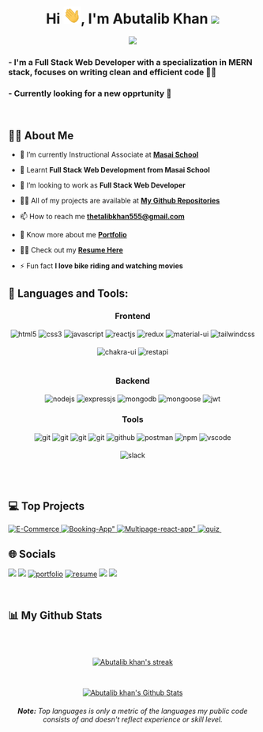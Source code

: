  
<h1 align="center">Hi <img src="https://raw.githubusercontent.com/ABSphreak/ABSphreak/master/gifs/Hi.gif" width="35">, I'm Abutalib Khan <img src="https://camo.githubusercontent.com/d3359cb00ab0b5ed8f2e1fe3fceb4fbaf3b614340f8c0db99c17b9f50b351770/68747470733a2f2f656d6f6a69732e736c61636b6d6f6a69732e636f6d2f656d6f6a69732f696d616765732f313533313834393433302f343234362f626c6f622d73756e676c61737365732e6769663f31353331383439343330" width="35"/></h1>

<div align="center">
 <img src="https://readme-typing-svg.herokuapp.com/?lines=Full+Stack+Web+Developer;MERN+stack+developer;Web+Developer;React+Developer;Quick+learner&color=cyan&center=true" />
</div>

<div width="100%" display="flex">
<h3 align="left">- I'm a Full Stack Web Developer with a specialization in MERN stack, focuses on writing clean and efficient code 👨‍🎓</h3>
<h3 align="left">- Currently looking for a new opprtunity 🤖</h3>
</div>
<br/>


## 🙋‍♂️ About Me

- 🔭 I’m currently Instructional Associate at **[Masai School](https://www.masaischool.com/)**

- 🌱 Learnt **Full Stack Web Development from Masai School**

- 👯 I’m looking to work as **Full Stack Web Developer**

- 👨‍💻 All of my projects are available at **[My Github Repositories](https://github.com/imtalibkhan?tab=repositories)**

- 📫 How to reach me **thetalibkhan555@gmail.com**

- 🔭 Know more about me **[Portfolio](https://abutalib-khan-portfolio.netlify.app/)**

- 👨‍🎓 Check out my **[Resume Here](https://abutalibkhan.netlify.app/)**

- ⚡ Fun fact **I love bike riding and watching movies**

## 🚀 Languages and Tools:
<div align="center">
 
 <div align="center"><h3 align="center">Frontend</h3>
<img src="https://img.shields.io/badge/html5-%23E34F26.svg?style=for-the-badge&logo=html5&logoColor=white" align="center" alt="html5">
<img src = "https://img.shields.io/badge/css3-%231572B6.svg?style=for-the-badge&logo=css3&logoColor=white" align="center" alt="css3">
<img src ="https://img.shields.io/badge/javascript-%23323330.svg?style=for-the-badge&logo=javascript&logoColor=%23F7DF1E" align="center" alt="javascript">
<img src="https://img.shields.io/badge/React-20232A?style=for-the-badge&logo=react&logoColor=61DAFB"  align="center" alt="reactjs" />
<img src="https://img.shields.io/badge/Redux-593D88?style=for-the-badge&logo=redux&logoColor=white"  align="center" alt="redux" />
<img src="https://img.shields.io/badge/Material%20UI-007FFF?style=for-the-badge&logo=mui&logoColor=white"  align="center" alt="material-ui"/>
<img src = "https://img.shields.io/badge/tailwind css-%2338B2AC.svg?style=for-the-badge&logo=tailwind-css&logoColor=white" align="center" alt="tailwindcss"/>
<br/>
<br/>
  <img src = "https://img.shields.io/badge/chakra ui-%234ED1C5.svg?style=for-the-badge&logo=chakraui&logoColor=white" align="center" alt="chakra-ui"/>
  <img src="https://img.shields.io/badge/rest api-%23000000.svg?style=for-the-badge&logo=flask&logoColor=white" align="center" alt="restapi"/>
  
</div>
 <br/>
  <div align="center"><h3 align="center">Backend</h3> 
<img src="https://img.shields.io/badge/Node.js-339933?style=for-the-badge&logo=nodedotjs&logoColor=white" align="center" alt="nodejs" />
<img src="https://img.shields.io/badge/Express.js-000000?style=for-the-badge&logo=express&logoColor=white" align="center" alt="expressjs"/>
<img src="https://img.shields.io/badge/MongoDB-4EA94B?style=for-the-badge&logo=mongodb&logoColor=white" align="center" alt="mongodb"/>
<img src="https://img.shields.io/badge/mongoose-%2300f.svg?style=for-the-badge&logo=fastify&logoColor=white" align="center" alt="mongoose"/>
   <img src="https://img.shields.io/badge/JWT-black?style=for-the-badge&logo=JSON%20web%20tokens" align="center" alt="jwt"/>
 </div>
  <div align="center"><h3 align="center">Tools</h3> 
   <img src="https://img.shields.io/badge/heroku-%23430098.svg?style=for-the-badge&logo=heroku&logoColor=white" align="center" alt="git"/>
   <img src="https://img.shields.io/badge/netlify-%23000000.svg?style=for-the-badge&logo=netlify&logoColor=#00C7B7" align="center" alt="git"/>
   <img src="https://img.shields.io/badge/vercel-%23000000.svg?style=for-the-badge&logo=vercel&logoColor=whit" align="center" alt="git"/>
   <img src="https://img.shields.io/badge/Git-f44d27?style=for-the-badge&logo=git&logoColor=white"  align="center" alt="git"/>
<img src="https://img.shields.io/badge/GitHub-100000?style=for-the-badge&logo=github&logoColor=white"  align="center" alt="github"/>
<img src ="https://img.shields.io/badge/Postman-FF6C37?style=for-the-badge&logo=postman&logoColor=white" align="center" alt="postman">
<img src = "https://img.shields.io/badge/NPM-%23000000.svg?style=for-the-badge&logo=npm&logoColor=white" align="center" alt="npm">
   <img src="https://img.shields.io/badge/Visual%20Studio-5C2D91.svg?style=for-the-badge&logo=visual-studio&logoColor=white"  align="center" alt="vscode"/>
   <br/>
<br/>
   <img src="https://img.shields.io/badge/Slack-4A154B?style=for-the-badge&logo=slack&logoColor=white" align="center" alt="slack"/>
 </div>
</div>

<br/>
<!-- <br/>
<br/>
<img src="https://user-images.githubusercontent.com/82999542/132934744-131c1891-4a4f-4e88-a64a-36720ad7470b.png" align="center">

<br />
<br /> -->
<br/>



<br/>



## 💻 Top Projects

<!-- <a href="https://github.com/Ankit-Mishra07/resume_builder/" target="_blank">
<img src="https://img.shields.io/badge/resume builder-%ED225D.svg?style=for-the-badge&logo=opencv&logoColor=FFFFFF" alt="resume-builder" /> 
</a>
<a href="https://github.com/Ankit-Mishra07/OneDoc/">
  <img src="https://img.shields.io/badge/One Doc-%230288D1.svg?style=for-the-badge&logo=bookstack&logoColor=white" alt="one-doc" />
</a>
<a href="https://github.com/Ankit-Mishra07/weather-webApplication/">
  <img src="https://img.shields.io/badge/Weather app-%233333FF.svg?style=for-the-badge&logo=rainmeter&logoColor=white" alt="weather" />
</a> -->
 <a href="https://github.com/imtalibkhan/e-commerce-website">
           <img src="https://img.shields.io/badge/E-Commerce-%23FF6701.svg?style=for-the-badge&logo="" alt="E-Commerce"/>
  </a>
<a href="https://github.com/imtalibkhan/startyourjourney ">
  <img src="https://img.shields.io/badge/Booking-App-%23121011.svg?style=for-the-badge&logo=w3-badge w3-red=white" alt=Booking-App" />
</a>

  </a>
<a href="https://github.com/imtalibkhan/persionalreactwebsite ">
  <img src="https://img.shields.io/badge/Booking-App-%23121011.svg?style=for-the-badge&logo=w3-badge w3-red=green" alt=Multipage-react-app" />
</a>

<a href="">
  <img src="https://github.com/imtalibkhan/youtube-clone YouTube-Clone-%23D90007?style=for-the-badge&logo=webpack&logoColor=wheat" alt="quiz" />
</a>
<a href="https://github.com/imtalibkhan/movieapp">
   <img src="https://img.shields.io/badge/Bing  Bing-Star Movie search app-49021F?style=for-the-badge&logo=themoviedatabase&logoColor=white" alt="" />                                                               
</a>                                                                                                                                    
                                                                                                                                            
                                                                                                                                
<br>
                                                                                                                                              
## 🌐 Socials
<p align="left">
<a href = "https://www.linkedin.com/in/abutalib-khan-1b66a6226/" target="_blank"><img src="https://img.shields.io/badge/linkedin-%230077B5.svg?style=for-the-badge&logo=linkedin&logoColor=white"/></a>
<a href = "mailto:thetalibkhan555@gmail.com" target="_blank"><img src="https://img.shields.io/badge/Gmail-D14836?style=for-the-badge&logo=gmail&logoColor=white"/></a>
<a href="https://abutalibkhan.netlify.app/" target="_blank"><img src="https://img.shields.io/badge/Portfolio-%23000000.svg?style=for-the-badge&logo=firefox&logoColor=#FF7139" alt="portfolio"/></a>
<a href="https://drive.google.com/file/d/1jF-QeKVIZLiF4Fcn1zXQDlOJ4xAhYeOD/view?usp=share_link" target="_blank"><img src="https://img.shields.io/badge/Resume-%2396060C.svg?style=for-the-badge&logo=packer&logoColor=white" alt="resume"/></a>
 <a href = "https://twitter.com/imtalibkhan" target="_blank"><img src="https://img.shields.io/badge/Twitter-%231DA1F2.svg?style=for-the-badge&logo=Twitter&logoColor=white"/></a>
<a href = "https://medium.com/@thetalibkhan555" target="_blank"><img src="https://img.shields.io/badge/Medium-12100E?style=for-the-badge&logo=medium&logoColor=white"/></a> 
</p>
                                                                                                                       
 <br/>   
 
 
                                                                                                                       
## 📊 My Github Stats
   <br/>   
<!--     <p align="center">      
  <a href="https://github.com/imtalibkhan/imtalibkhan/edit/main/README.md"><img alt="Abutalib Khan's Top Languages" src="https://github-readme-stats.vercel.app/api/top-langs/?username=imtalibkhan&langs_count=8&count_private=true&layout=compact&theme=react&hide_border=true&bg_color=0D1117" /></a>
      </p>       -->
     <br/>
   <p align="center">
    <a href="https://github.com/imtalibkhan/imtalibkhan/edit/main/README.md">
        <img title="🔥 Get streak stats for your profile at git.io/streak-stats" alt="Abutalib khan's streak" src="https://github-readme-streak-stats.herokuapp.com/?user=imtalibkhan&theme=black-ice&hide_border=true&stroke=0000&background=060A0CD0"/>
    </a>
</p>                                                                                                                                              

  <br/>
     <p align="center">                                                                                                 
    <a href="https://github.com/imtalibkhan/github-readme-stats"><img alt="Abutalib khan's Github Stats" src="https://github-readme-stats.vercel.app/api?username=imtalibkhan&show_icons=true&count_private=true&theme=react&hide_border=true&bg_color=0D1117" /></a>
    </p>                                                                 
 <h6 align="center"> <b>Note:</b> Top languages is only a metric of the languages my public code consists of and doesn't reflect experience or skill level.</h6>


<br/>


